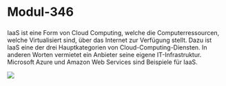 # Modul-346
<h3></h3>
<p>IaaS ist eine Form von Cloud Computing, welche die Computerressourcen, welche Virtualisiert sind, über das Internet zur Verfügung stellt. Dazu ist IaaS eine
  der drei Hauptkategorien von Cloud-Computing-Diensten. In anderen Worten vermietet ein Anbieter seine eigene IT-Infrastruktur. Microsoft Azure und Amazon Web Services sind Beispiele für IaaS.</p>
  <img src= https://kinsta.com/wp-content/uploads/2022/06/2.-IaaS-services.png></img>
  
